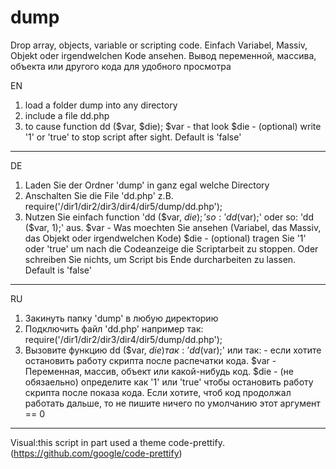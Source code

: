 # dump
Drop array, objects, variable or scripting code.
Einfach Variabel, Massiv, Objekt oder irgendwelchen Kode ansehen.
Вывод переменной, массива, объекта или другого кода для удобного просмотра

EN
1) load a folder dump into any directory
2) include a file dd.php
3) to cause function dd ($var, $die);
$var - that look
$die - (optional) write '1' or 'true' to stop script after sight. Default is 'false'
***********************************************************************************
DE
1) Laden Sie der Ordner 'dump' in ganz egal welche Directory
2) Anschalten Sie die File 'dd.php' z.B. require('/dir1/dir2/dir3/dir4/dir5/dump/dd.php');
3) Nutzen Sie einfach function 'dd ($var, $die);' so: 'dd ($var);' oder so: 'dd ($var, 1);' aus.
$var - Was moechten Sie ansehen (Variabel, das Massiv, das Objekt oder irgendwelchen Kode)
$die - (optional) tragen Sie '1' oder 'true' um nach die Codeanzeige die Scriptarbeit zu stoppen. Oder schreiben Sie nichts, um Script bis Ende durcharbeiten zu lassen. Default is 'false'
***********************************************************************************
RU
1) Закинуть папку 'dump' в любую директорию
2) Подключить файл 'dd.php' например так: require('/dir1/dir2/dir3/dir4/dir5/dump/dd.php');
3) Вызовите функцию dd ($var, $die) так: 'dd ($var);' или так:  - если хотите остановить работу скрипта после распечатки кода.
$var - Переменная, массив, объект или какой-нибудь код.
$die - (не обязаельно) определите как '1' или 'true' чтобы остановить работу скрипта после показа кода. Если хотите, чтоб код продолжал работать дальше, то не пишите ничего по умолчанию этот аргумент == 0

************************************************************************************
Visual:this script in part used a theme code-prettify. (https://github.com/google/code-prettify)
